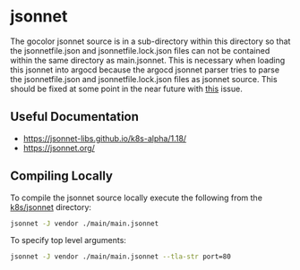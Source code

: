 # jsonnet

The gocolor jsonnet source is in a sub-directory within this directory so that the jsonnetfile.json and jsonnetfile.lock.json
files can not be contained within the same directory as main.jsonnet. This is necessary when loading this jsonnet into argocd
because the argocd jsonnet parser tries to parse the jsonnetfile.json and jsonnetfile.lock.json files as jsonnet source. This
should be fixed at some point in the near future with [this](https://github.com/argoproj/argo-cd/issues/4432) issue.

## Useful Documentation

* https://jsonnet-libs.github.io/k8s-alpha/1.18/
* https://jsonnet.org/

## Compiling Locally

To compile the jsonnet source locally execute the following from the [k8s/jsonnet](.) directory:

```bash
jsonnet -J vendor ./main/main.jsonnet
```

To specify top level arguments:

```bash
jsonnet -J vendor ./main/main.jsonnet --tla-str port=80
```